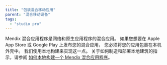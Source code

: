 ```yaml
---
title: "包装混合移动应用"
parent: "混合移动设备"
tags:
  - "studio pro"
---
```


Mendix 混合应用程序是网络和原生应用程序的混合应用。 如果您想要在 Apple App Store 或 Google Play 上发布您的混合应用， 您必须将您的应用包裹在本机外壳中。 我们使用本地构建来实现这一点。 关于如何制造和部署本地建筑的指示，请参阅 [如何本地构建一个 Mendix 混合应用程序](/howto8/mobile/build-hybrid-locally)。
